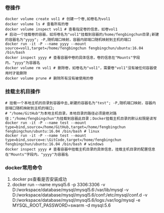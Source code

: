### 卷操作
```
docker volume create vol1 # 创建一个卷,如卷名为vol1 
docker volume ls # 查看所有的卷 
docker volume inspect vol1 # 查看指定卷的信息，如卷vol1
# 启动一个挂载卷的容器，如将卷名为"vol1"挂载到容器的/home/fengbingchun目录;新建的容器名为"yyyy"; -P,随机端口映射，容器内部端口随机映射到主机的端口
docker run -it -P --name yyyy --mount source=vol1,target=/home/fengbingchun fengbingchun/ubuntu:16.04 /bin/bash
docker inspect yyyy # 查看容器中卷的具体信息，卷的信息在"Mounts"字段内，"yyyy"为容器名
docker volume rm vol1 # 删除卷，如卷名为"vol1"，需要卷"vol1"没有被任何容器使用时才能删除
docker volume prune # 删除所有没有被使用的卷
```
### 挂载主机目操作
```
# 挂载一个本地主机的目录到容器中去,新建的容器名为"test"; -P,随机端口映射，容器内部端口随机映射到主机的端口;
# "/home/GitHub"为本地主机目录，本地目录的路径必须是绝对路径；"/home/fengbingchun"为挂载到容器此目录；Docker挂载主机目录的默认权限是读写
docker run -it -P --name test --mount type=bind,source=/home/GitHub,target=/home/fengbingchun fengbingchun/ubuntu:16.04 /bin/bash # linux
docker run -it -P --name test --mount type=bind,source=e:\GitCode,target=/home/fengbingchun fengbingchun/ubuntu:16.04 /bin/bash # windows
docker inspect yyyy # 查看容器中挂载主机目录的具体信息，挂载主机目录的配置信息在"Mounts"字段内，"yyyy"为容器名
```
### docker常用命令
1. docker ps查看是否安装成功
2. docker run --name mysql5.6 -p 3306:3306 -v D:/workspace/database/mysql/mysql5.6:/var/lib/mysql -v D:/workspace/database/mysql/mysql5.6/conf:/etc/mysql/conf.d -v D:/workspace/database/mysql/mysql5.6/logs:/var/log/mysql -e MYSQL_ROOT_PASSWORD=swarm -d mysql:5.6
